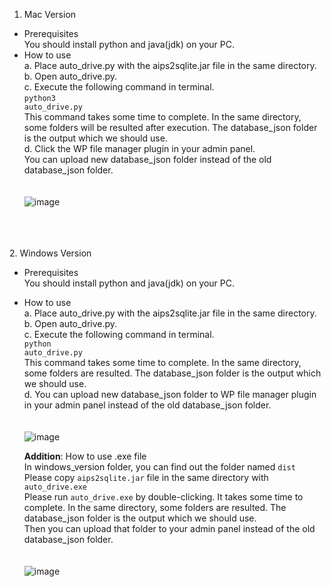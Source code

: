 

1. Mac Version<br>
  -	Prerequisites<br>
  	You should install python and java(jdk) on your PC. <br>
  -	How to use<br>
     a.	Place auto_drive.py with the aips2sqlite.jar file in the same directory.<br>
     b.	Open auto_drive.py.<br>
     c.	Execute the following command in terminal.<br>
        <code>python3 auto_drive.py</code><br>
        This command takes some time to complete. In the same directory, some folders will be resulted after execution. The database_json folder is the output which we should use.<br>
     d. Click the WP file manager plugin in your admin panel.<br>
   	    You can upload new database_json folder instead of the old database_json folder.<br><br><br>
        ![image](https://github.com/grape0117/swiss_axapharm_autodrive/assets/137514549/d30dc51a-023c-4974-b601-281686e7a924)


<br><br><br>
2. Windows Version<br>
  -	Prerequisites<br>
  	You should install python and java(jdk) on your PC.<br>
  -	How to use<br>
      a.	Place auto_drive.py with the aips2sqlite.jar file in the same directory.<br>
      b.	Open auto_drive.py.<br>
      c.	Execute the following command in terminal.<br>
          <code>python auto_drive.py</code><br>
          This command takes some time to complete. In the same directory, some folders are resulted. The database_json folder is the output which we should use.<br>
      d.	You can upload new database_json folder to WP file manager plugin in your admin panel instead of the old database_json folder.<br><br><br>
          ![image](https://github.com/grape0117/swiss_axapharm_autodrive/assets/137514549/d30dc51a-023c-4974-b601-281686e7a924)

      <b>Addition</b>: How to use .exe file<br>
   	 In windows_version folder, you can find out the folder named <code>dist</code><br>
     Please copy <code>aips2sqlite.jar</code> file in the same directory with <code>auto_drive.exe</code><br>
     Please run <code>auto_drive.exe</code> by double-clicking.
   	 It takes some time to complete. In the same directory, some folders are resulted. The database_json folder is the output which we should use.<br>
     Then you can upload that folder to your admin panel instead of the old database_json folder.<br><br><br>
     ![image](https://github.com/grape0117/swiss_axapharm_autodrive/assets/137514549/d30dc51a-023c-4974-b601-281686e7a924)
     
